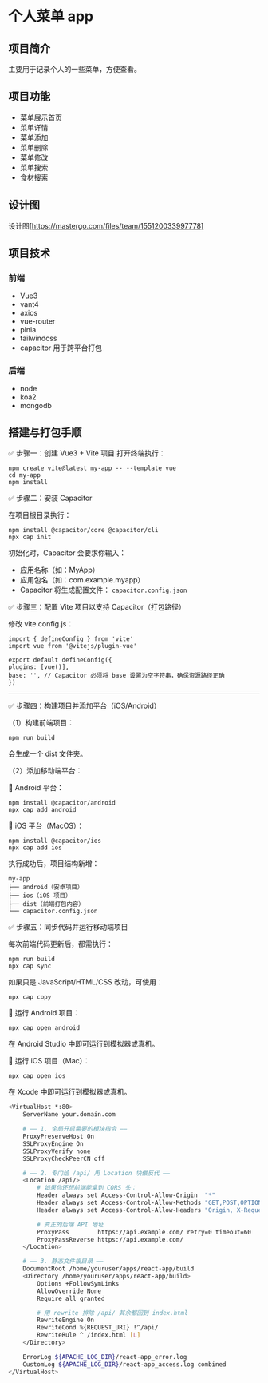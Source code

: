 # 个人菜单 app

## 项目简介

主要用于记录个人的一些菜单，方便查看。

## 项目功能

- 菜单展示首页
- 菜单详情
- 菜单添加
- 菜单删除
- 菜单修改
- 菜单搜索
- 食材搜索

## 设计图

设计图[https://mastergo.com/files/team/155120033997778]

## 项目技术

### 前端

- Vue3
- vant4
- axios
- vue-router
- pinia
- tailwindcss
- capacitor 用于跨平台打包

### 后端

- node
- koa2
- mongodb

## 搭建与打包手顺

✅ 步骤一：创建 Vue3 + Vite 项目
打开终端执行：

```
npm create vite@latest my-app -- --template vue
cd my-app
npm install
```

✅ 步骤二：安装 Capacitor

在项目根目录执行：

```
npm install @capacitor/core @capacitor/cli
npx cap init
```

初始化时，Capacitor 会要求你输入：

- 应用名称（如：MyApp）
- 应用包名（如：com.example.myapp）
- Capacitor 将生成配置文件：
  `capacitor.config.json`

✅ 步骤三：配置 Vite 项目以支持 Capacitor（打包路径）

修改 vite.config.js：

```
import { defineConfig } from 'vite'
import vue from '@vitejs/plugin-vue'

export default defineConfig({
plugins: [vue()],
base: '', // Capacitor 必须将 base 设置为空字符串，确保资源路径正确
})
```

---

✅ 步骤四：构建项目并添加平台（iOS/Android）

（1）构建前端项目：

```
npm run build
```

会生成一个 dist 文件夹。

（2）添加移动端平台：

🔸 Android 平台：

```
npm install @capacitor/android
npx cap add android
```

🔹 iOS 平台（MacOS）：

```
npm install @capacitor/ios
npx cap add ios
```

执行成功后，项目结构新增：

```
my-app
├── android（安卓项目）
├── ios（iOS 项目）
├── dist（前端打包内容）
└── capacitor.config.json
```

✅ 步骤五：同步代码并运行移动端项目

每次前端代码更新后，都需执行：

```
npm run build
npx cap sync
```

如果只是 JavaScript/HTML/CSS 改动，可使用：

```
npx cap copy
```

🔸 运行 Android 项目：

```
npx cap open android
```

在 Android Studio 中即可运行到模拟器或真机。

🔹 运行 iOS 项目（Mac）：

```
npx cap open ios
```

在 Xcode 中即可运行到模拟器或真机。

```bash
<VirtualHost *:80>
    ServerName your.domain.com

    # —— 1. 全局开启需要的模块指令 ——
    ProxyPreserveHost On
    SSLProxyEngine On
    SSLProxyVerify none
    SSLProxyCheckPeerCN off

    # —— 2. 专门给 /api/ 用 Location 块做反代 ——
    <Location /api/>
        # 如果你还想前端能拿到 CORS 头：
        Header always set Access-Control-Allow-Origin  "*"
        Header always set Access-Control-Allow-Methods "GET,POST,OPTIONS,PUT,DELETE"
        Header always set Access-Control-Allow-Headers "Origin, X-Requested-With, Content-Type, Accept, Authorization"

        # 真正的后端 API 地址
        ProxyPass        https://api.example.com/ retry=0 timeout=60
        ProxyPassReverse https://api.example.com/
    </Location>

    # —— 3. 静态文件根目录 ——
    DocumentRoot /home/youruser/apps/react-app/build
    <Directory /home/youruser/apps/react-app/build>
        Options +FollowSymLinks
        AllowOverride None
        Require all granted

        # 用 rewrite 排除 /api/ 其余都回到 index.html
        RewriteEngine On
        RewriteCond %{REQUEST_URI} !^/api/
        RewriteRule ^ /index.html [L]
    </Directory>

    ErrorLog ${APACHE_LOG_DIR}/react-app_error.log
    CustomLog ${APACHE_LOG_DIR}/react-app_access.log combined
</VirtualHost>
```

